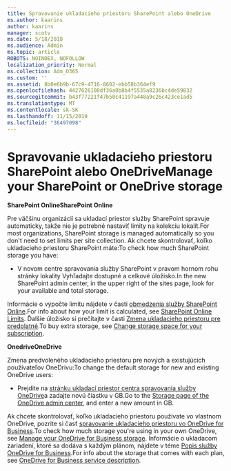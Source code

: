 ```yaml
---
title: Spravovanie ukladacieho priestoru SharePoint alebo OneDrive
ms.author: kaarins
author: kaarins
manager: scotv
ms.date: 5/18/2018
ms.audience: Admin
ms.topic: article
ROBOTS: NOINDEX, NOFOLLOW
localization_priority: Normal
ms.collection: Adm_O365
ms.custom: ''
ms.assetid: 8b0e6b9b-67c9-4716-8602-ebb58b364ef9
ms.openlocfilehash: 4427626108df36a8b8b4f5535a8236bc4de59832
ms.sourcegitcommit: b43f77221f47b50c41197a448a9c26c423ce1ad5
ms.translationtype: MT
ms.contentlocale: sk-SK
ms.lasthandoff: 11/15/2019
ms.locfileid: "36497098"
---
```

# <a name="manage-your-sharepoint-or-onedrive-storage"></a><span data-ttu-id="d7fdc-102">Spravovanie ukladacieho priestoru SharePoint alebo OneDrive</span><span class="sxs-lookup"><span data-stu-id="d7fdc-102">Manage your SharePoint or OneDrive storage</span></span>

 <span data-ttu-id="d7fdc-103">**SharePoint Online**</span><span class="sxs-lookup"><span data-stu-id="d7fdc-103">**SharePoint Online**</span></span>
  
<span data-ttu-id="d7fdc-104">Pre väčšinu organizácií sa ukladací priestor služby SharePoint spravuje automaticky, takže nie je potrebné nastaviť limity na kolekciu lokalít.</span><span class="sxs-lookup"><span data-stu-id="d7fdc-104">For most organizations, SharePoint storage is managed automatically so you don't need to set limits per site collection.</span></span> <span data-ttu-id="d7fdc-105">Ak chcete skontrolovať, koľko ukladacieho priestoru SharePoint máte:</span><span class="sxs-lookup"><span data-stu-id="d7fdc-105">To check how much SharePoint storage you have:</span></span>
  
- <span data-ttu-id="d7fdc-106">V novom centre spravovania služby SharePoint v pravom hornom rohu stránky lokality Vyhľadajte dostupné a celkové úložisko.</span><span class="sxs-lookup"><span data-stu-id="d7fdc-106">In the new SharePoint admin center, in the upper right of the sites page, look for your available and total storage.</span></span>
    
<span data-ttu-id="d7fdc-107">Informácie o výpočte limitu nájdete v časti [obmedzenia služby SharePoint Online](https://go.microsoft.com/fwlink/p/?LinkID=856113).</span><span class="sxs-lookup"><span data-stu-id="d7fdc-107">For info about how your limit is calculated, see [SharePoint Online Limits](https://go.microsoft.com/fwlink/p/?LinkID=856113).</span></span> <span data-ttu-id="d7fdc-108">Ďalšie úložisko si prečítajte v časti [Zmena ukladacieho priestoru pre predplatné](https://go.microsoft.com/fwlink/?linkid=866428).</span><span class="sxs-lookup"><span data-stu-id="d7fdc-108">To buy extra storage, see [Change storage space for your subscription](https://go.microsoft.com/fwlink/?linkid=866428).</span></span>
  
 <span data-ttu-id="d7fdc-109">**Onedrive**</span><span class="sxs-lookup"><span data-stu-id="d7fdc-109">**OneDrive**</span></span>
  
<span data-ttu-id="d7fdc-110">Zmena predvoleného ukladacieho priestoru pre nových a existujúcich používateľov OneDrivu:</span><span class="sxs-lookup"><span data-stu-id="d7fdc-110">To change the default storage for new and existing OneDrive users:</span></span>
  
- <span data-ttu-id="d7fdc-111">Prejdite na [stránku ukladací priestor centra spravovania služby OneDrive](https://admin.onedrive.com/?v=StorageSettings)a zadajte novú čiastku v GB.</span><span class="sxs-lookup"><span data-stu-id="d7fdc-111">Go to the [Storage page of the OneDrive admin center](https://admin.onedrive.com/?v=StorageSettings), and enter a new amount in GB.</span></span>
    
<span data-ttu-id="d7fdc-112">Ak chcete skontrolovať, koľko ukladacieho priestoru používate vo vlastnom OneDrive, pozrite si časť [spravovanie ukladacieho priestoru vo OneDrive for Business](https://go.microsoft.com/fwlink/?linkid=866429).</span><span class="sxs-lookup"><span data-stu-id="d7fdc-112">To check how much storage you're using in your own OneDrive, see [Manage your OneDrive for Business storage](https://go.microsoft.com/fwlink/?linkid=866429).</span></span> <span data-ttu-id="d7fdc-113">Informácie o ukladacom zariadení, ktoré sa dodáva s každým plánom, nájdete v téme [Popis služby OneDrive for Business](https://go.microsoft.com/fwlink/p/?LinkID=826071).</span><span class="sxs-lookup"><span data-stu-id="d7fdc-113">For info about the storage that comes with each plan, see [OneDrive for Business service description](https://go.microsoft.com/fwlink/p/?LinkID=826071).</span></span>
  

